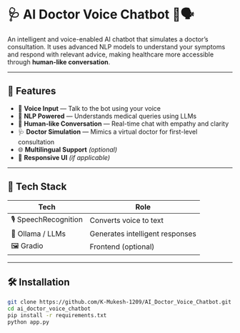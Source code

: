 # 🩺 AI Doctor Voice Chatbot 🤖🗣️

An intelligent and voice-enabled AI chatbot that simulates a doctor’s consultation. It uses advanced NLP models to understand your symptoms and respond with relevant advice, making healthcare more accessible through **human-like conversation**.

---

## 🌟 Features

- 🎤 **Voice Input** — Talk to the bot using your voice
- 🧠 **NLP Powered** — Understands medical queries using LLMs
- 💬 **Human-like Conversation** — Real-time chat with empathy and clarity
- 🩺 **Doctor Simulation** — Mimics a virtual doctor for first-level consultation
- 🌐 **Multilingual Support** *(optional)*
- 📱 **Responsive UI** *(if applicable)*

---

## 🚀 Tech Stack

| Tech            | Role                          |
|-----------------|-------------------------------|
| 🎙️ SpeechRecognition | Converts voice to text          |
| 🧠 Ollama / LLMs     | Generates intelligent responses |
| 🖼️ Gradio      | Frontend (optional)             |

---

## 🛠️ Installation

```bash
git clone https://github.com/K-Mukesh-1209/AI_Doctor_Voice_Chatbot.git
cd ai_doctor_voice_chatbot
pip install -r requirements.txt
python app.py
